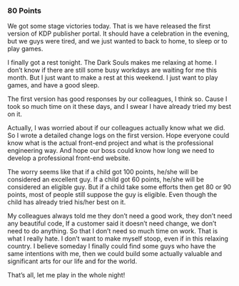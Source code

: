 ### 80 Points
We got some stage victories today. That is we have released the first version of KDP publisher portal. It should have a celebration in the evening, but we guys were tired, and we just wanted to back to home, to sleep or to play games.

I finally got a rest tonight. The Dark Souls makes me relaxing at home. I don’t know if there are still some busy workdays are waiting for me this month. But I just want to make a rest at this weekend. I just want to play games, and have a good sleep.

The first version has good responses by our colleagues, I think so. Cause I took so much time on it these days, and I swear I have already tried my best on it. 

Actually, I was worried about if our colleagues actually know what we did. So I wrote a detailed change logs on the first version. Hope everyone could know what is the actual front-end project and what is the professional engineering way. And hope our boss could know how long we need to develop a professional front-end website.

The worry seems like that if a child got 100 points, he/she will be considered an excellent guy. If a child got 60 points, he/she will be considered an eligible guy. But if a child take some efforts then get 80 or 90 points, most of people still suppose the guy is eligible. Even though the child has already tried his/her best on it.

My colleagues always told me they don’t need a good work, they don’t need any beautiful code, If a customer said it doesn’t need change, we don’t need to do anything. So that I don’t need so much time on work. That is what I really hate. I don’t want to make myself stoop, even if in this relaxing country. I believe someday I finally could find some guys who have the same intentions with me, then we could build some actually valuable and significant arts for our life and for the world.

That’s all, let me play in the whole night!

